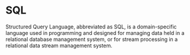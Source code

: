# SQL
Structured Query Language, abbreviated as SQL, is a domain-specific language used in programming and designed for managing data held in a relational database management system, or for stream processing in a relational data stream management system. 
